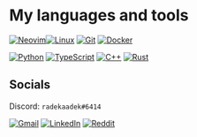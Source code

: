 # My languages and tools

[![Neovim](https://img.shields.io/badge/NeoVim-%2357A143.svg?&style=for-the-badge&logo=neovim&logoColor=white)](https://neovim.io/)[![Linux](https://img.shields.io/badge/Linux-FCC624?style=for-the-badge&logo=linux&logoColor=black)](https://www.linux.org/) [![Git](https://img.shields.io/badge/Git-F05032?style=for-the-badge&logo=git&logoColor=white)](https://git-scm.com/) [![Docker](https://img.shields.io/badge/Docker-2496ED?style=for-the-badge&logo=docker&logoColor=white)](https://www.docker.com/)

[![Python](https://img.shields.io/badge/Python-3776AB?style=for-the-badge&logo=python&logoColor=white)](https://www.python.org/) [![TypeScript](https://img.shields.io/badge/TypeScript-007ACC?style=for-the-badge&logo=typescript&logoColor=white)](https://www.typescriptlang.org/) [![C++](https://img.shields.io/badge/C++-00599C?style=for-the-badge&logo=c%2B%2B&logoColor=white)](https://isocpp.org/) [![Rust](https://img.shields.io/badge/Rust-000000?style=for-the-badge&logo=rust&logoColor=white)](https://www.rust-lang.org/)

## Socials

Discord: `radekaadek#6414`

[![Gmail](https://img.shields.io/badge/Gmail-D14836?style=for-the-badge&logo=gmail&logoColor=white)](mailto:radekaadek@gmail.com?subject=Hey!&body=Hi,%20i%20saw%20your%20profile%20on%20github%20and%20i%20want%20to%20contact%20you!%20%3A%29) [![LinkedIn](https://img.shields.io/badge/LinkedIn-0077B5?style=for-the-badge&logo=linkedin&logoColor=white)](https://www.linkedin.com/in/radosław-dąbkowski-885064201/) [![Reddit](https://img.shields.io/badge/Reddit-FF4500?style=for-the-badge&logo=reddit&logoColor=white)](https://www.reddit.com/user/radekaadek)
